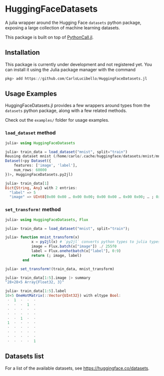 # HuggingFaceDatasets
<!-- 
[![Stable](https://img.shields.io/badge/docs-stable-blue.svg)](https://CarloLucibello.github.io/HuggingFaceDatasets.jl/stable)
[![Dev](https://img.shields.io/badge/docs-dev-blue.svg)](https://CarloLucibello.github.io/HuggingFaceDatasets.jl/dev)
[![Build Status](https://github.com/CarloLucibello/HuggingFaceDatasets.jl/actions/workflows/CI.yml/badge.svg?branch=main)](https://github.com/CarloLucibello/HuggingFaceDatasets.jl/actions/workflows/CI.yml?query=branch%3Amain)
[![Coverage](https://codecov.io/gh/CarloLucibello/HuggingFaceDatasets.jl/branch/main/graph/badge.svg)](https://codecov.io/gh/CarloLucibello/HuggingFaceDatasets.jl) 
-->

A julia wrapper around the Hugging Face `datasets` python package, exposing a large collection
of machine learning datasets. 

This package is built on top of [PythonCall.jl](https://github.com/cjdoris/PythonCall.jl).

## Installation

This package is currently under development and not registered yet. 
You can install it using the Julia package manager with the command

```julia
pkg> add https://github.com/CarloLucibello/HuggingFaceDatasets.jl
```

## Usage Examples

HuggingFaceDatasets.jl provides a few wrappers around types from the `datasets` python package,
along with a few related methods.

Check out the `examples/` folder for usage examples.

### `load_dataset` method

```julia
julia> using HuggingFaceDatasets

julia> train_data = load_dataset("mnist", split="train")
Reusing dataset mnist (/home/carlo/.cache/huggingface/datasets/mnist/mnist/1.0.0 fda16c03c4ecfb13f165ba7e29cf38129ce035011519968cdaf74894ce91c9d4)
Dataset(<py Dataset({
    features: ['image', 'label'],
    num_rows: 60000
})>, HuggingFaceDatasets.py2jl)

julia> train_data[1]
Dict{String, Any} with 2 entries:
  "label" => 5
  "image" => UInt8[0x00 0x00 … 0x00 0x00; 0x00 0x00 … 0x00 0x00; … ; 0x00 0x00 … 0x00 0x00; 0x00 0x00 … 0x00 0x00]
```

### `set_transform!` method

```julia
julia> using HuggingFaceDatasets, Flux

julia> train_data = load_dataset("mnist", split="train");

julia> function mnist_transform(x)
            x = py2jl(x) # `py2jl` converts python types to julia types. This is the default transform.
            image = Flux.batch(x["image"]) ./ 255f0
            label = Flux.onehotbatch(x["label"], 0:9)
            return (; image, label)
        end

julia> set_transform!(train_data, mnist_transform)

julia> train_data[1:5].image |> summary
"28×28×5 Array{Float32, 3}"

julia> train_data[1:5].label
10×5 OneHotMatrix(::Vector{UInt32}) with eltype Bool:
 ⋅  1  ⋅  ⋅  ⋅
 ⋅  ⋅  ⋅  1  ⋅
 ⋅  ⋅  ⋅  ⋅  ⋅
 ⋅  ⋅  ⋅  ⋅  ⋅
 ⋅  ⋅  1  ⋅  ⋅
 1  ⋅  ⋅  ⋅  ⋅
 ⋅  ⋅  ⋅  ⋅  ⋅
 ⋅  ⋅  ⋅  ⋅  ⋅
 ⋅  ⋅  ⋅  ⋅  ⋅
 ⋅  ⋅  ⋅  ⋅  1
```

## Datasets list

For a list of the available datasets, see https://huggingface.co/datasets.
